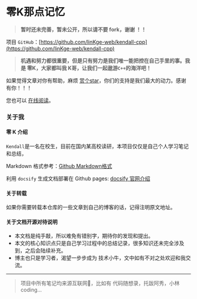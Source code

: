 # 零K那点记忆

> **暂时还未完善，暂未公开，所以请不要 fork，谢谢 ！！**

项目 `GitHub`：[https://github.com/linKge-web/kendall-cpp](https://github.com/linKge-web/kendall-cpp)

  > **机遇和努力都很重要，但是只有努力是我们唯一能把控在自己手里的事。我是 零K，大家都叫我 K哥，让我们一起遨游`C++`的海洋吧！**

如果觉得文章对你有帮助，麻烦 [赏个star](https://github.com/linKge-web/kendall-cpp)，你们的支持是我们最大的动力。感谢有你！！！
  
您也可以 [在线阅读](https://kendall-cpp.github.io/kendall-cpp/#/)。
   

### 关于我

#### 零 K 介绍

`Kendall`是一名在校生，目前在国内某高校读研，本项目仅仅是自己个人学习笔记和总结，

Markdown 格式参考：[Github Markdown格式](https://guides.github.com/features/mastering-markdown/)

利用 `docsify` 生成文档部署在 Github pages: [docsify 官网介绍](https://docsify.js.org/#/)

#### 关于转载

如果你需要转载本仓库的一些文章到自己的博客的话，记得注明原文地址。

#### 关于文档开源对待说明
- 本文档是纯手敲，所以难免有错别字，期待你的发现和提出。
- 本文的核心知识点只是自己学习过程中的总结记录，很多知识还未完全涉及到，之后会陆续补充。
- 博主也只是学习者，渴望一步步成为 技术小牛，文中如有不对之处欢迎和我交流。

-----
> 项目中所有笔记均来源互联网📱，比如有 代码随想录，托跋阿秀，小林coding...


